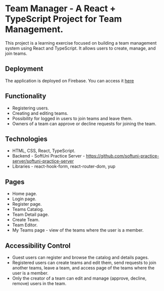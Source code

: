 # Team Manager - A React + TypeScript Project for Team Management.
This project is a learning exercise focused on building a team management system using React and TypeScript. It allows users to create, manage, and join teams.

## Deployment
The application is deployed on Firebase. You can access it [here](https://team-manager-project-app-390.web.app/)

## Functionality 
* Registering users.
* Creating and editing teams.
* Possibility for logged in users to join teams and leave them.
* Owners of a team can approve or decline requests for joining the team. 

## Technologies 
* HTML, CSS, React, TypeScript.
* Backend - SoftUni Practice Server - https://github.com/softuni-practice-server/softuni-practice-server
* Libraries - react-hook-form, react-router-dom, yup 

## Pages
* Home page.
* Login page.
* Register page.
* Teams Catalog.
* Team Detail page.
* Create Team.
* Team Editor.
* My Teams page - view of the teams where the user is a member.

## Accessibility Control
* Guest users can register and browse the catalog and details pages.
* Registered users can create teams and edit them, send requests to join another teams, leave a team, and access page of the teams where the user is a member.
* Only the creator of a team can edit and manage (approve, decline, remove) users in the team.